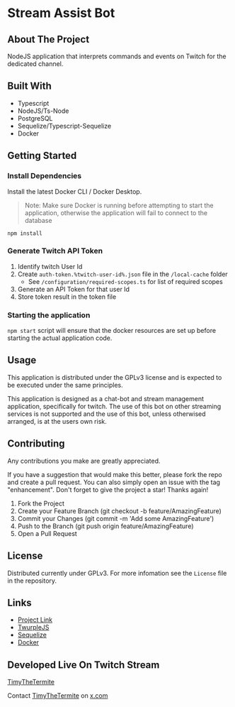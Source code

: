 # Stream Assist Bot

## About The Project

NodeJS application that interprets commands and events on Twitch for the dedicated channel.

## Built With

- Typescript
- NodeJS/Ts-Node
- PostgreSQL
- Sequelize/Typescript-Sequelize
- Docker

## Getting Started

### Install Dependencies

Install the latest Docker CLI / Docker Desktop.

> Note: Make sure Docker is running before attempting to start the application, otherwise the application will fail to connect to the database

```
npm install
```

### Generate Twitch API Token

1. Identify twitch User Id
2. Create `auth-token.%twitch-user-id%.json` file in the `/local-cache` folder
   - See `/configuration/required-scopes.ts` for list of required scopes
3. Generate an API Token for that user Id
4. Store token result in the token file

### Starting the application

`npm start` script will ensure that the docker resources are set up before starting the actual application code.

## Usage

This application is distributed under the GPLv3 license and is expected to be executed under the same principles.

This application is designed as a chat-bot and stream management application, specifically for twitch. The use of this bot on other streaming services is not supported and the use of this bot, unless otherwised arranged, is at the users own risk.

## Contributing

Any contributions you make are greatly appreciated.

If you have a suggestion that would make this better, please fork the repo and create a pull request. You can also simply open an issue with the tag "enhancement". Don't forget to give the project a star! Thanks again!

1. Fork the Project
2. Create your Feature Branch (git checkout -b feature/AmazingFeature)
3. Commit your Changes (git commit -m 'Add some AmazingFeature')
4. Push to the Branch (git push origin feature/AmazingFeature)
5. Open a Pull Request

## License

Distributed currently under GPLv3. For more infomation see the `License` file in the repository.

## Links

- [Project Link](https://github.com/users/itanex/projects/2/)
- [TwurpleJS](https://twurple.js.org/)
- [Sequelize](https://sequelize.org/)
- [Docker](https://www.docker.com/)

## Developed Live On Twitch Stream

[TimyTheTermite](https://twitch.tv/timythetermite)

Contact [TimyTheTermite](https://x.com/timythetermite) on [x.com](https://x.com)
